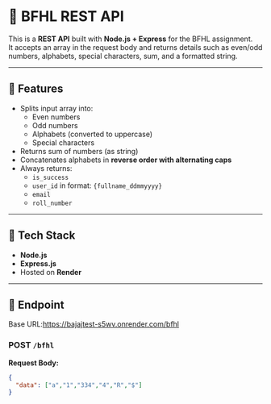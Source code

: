 # 🚀 BFHL REST API

This is a **REST API** built with **Node.js + Express** for the BFHL assignment.  
It accepts an array in the request body and returns details such as even/odd numbers, alphabets, special characters, sum, and a formatted string.

---

## 📌 Features
- Splits input array into:
  - Even numbers
  - Odd numbers
  - Alphabets (converted to uppercase)
  - Special characters
- Returns sum of numbers (as string)
- Concatenates alphabets in **reverse order with alternating caps**
- Always returns:
  - `is_success`
  - `user_id` in format: `{fullname_ddmmyyyy}`
  - `email`
  - `roll_number`

---

## 📌 Tech Stack
- **Node.js**
- **Express.js**
- Hosted on **Render**

---

## 📌 Endpoint
Base URL:https://bajajtest-s5wv.onrender.com/bfhl

### POST `/bfhl`
**Request Body:**
```json
{
  "data": ["a","1","334","4","R","$"]
}

